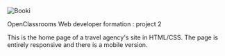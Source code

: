 ![Booki](https://github.com/user-attachments/assets/fc9385bb-78fb-4fee-9013-32ccea1b0ce3)



OpenClassrooms Web developer formation : project 2

This is the home page of a travel agency's site in HTML/CSS.
The page is entirely responsive and there is a mobile version.

